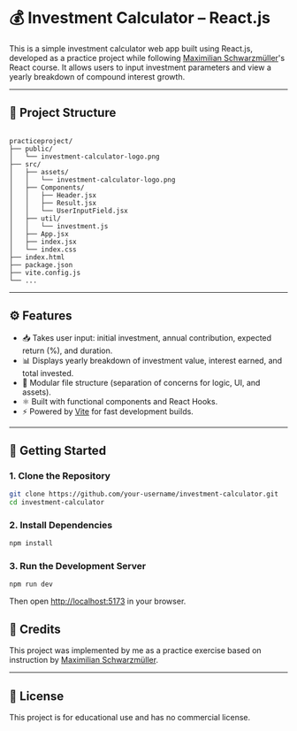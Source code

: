 # 💰 Investment Calculator – React.js

This is a simple investment calculator web app built using React.js, developed as a practice project while following [Maximilian Schwarzmüller](https://academind.com)'s React course. It allows users to input investment parameters and view a yearly breakdown of compound interest growth.

---

## 📁 Project Structure

```

practiceproject/
├── public/
│   └── investment-calculator-logo.png
├── src/
│   ├── assets/
│   │   └── investment-calculator-logo.png
│   ├── Components/
│   │   ├── Header.jsx
│   │   ├── Result.jsx
│   │   └── UserInputField.jsx
│   ├── util/
│   │   └── investment.js
│   ├── App.jsx
│   ├── index.jsx
│   └── index.css
├── index.html
├── package.json
├── vite.config.js
└── ...

````

---

## ⚙️ Features

- 📥 Takes user input: initial investment, annual contribution, expected return (%), and duration.
- 📊 Displays yearly breakdown of investment value, interest earned, and total invested.
- 📁 Modular file structure (separation of concerns for logic, UI, and assets).
- ⚛️ Built with functional components and React Hooks.
- ⚡ Powered by [Vite](https://vitejs.dev/) for fast development builds.

---

## 🚀 Getting Started

### 1. Clone the Repository

```bash
git clone https://github.com/your-username/investment-calculator.git
cd investment-calculator
````

### 2. Install Dependencies

```bash
npm install
```

### 3. Run the Development Server

```bash
npm run dev
```

Then open [http://localhost:5173](http://localhost:5173) in your browser.

## 🙏 Credits

This project was implemented by me as a practice exercise based on instruction by [Maximilian Schwarzmüller](https://academind.com).

---

## 📜 License

This project is for educational use and has no commercial license.
